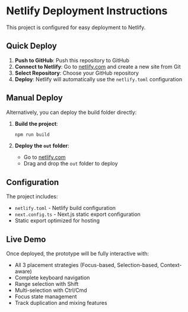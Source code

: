 # Netlify Deployment Instructions

This project is configured for easy deployment to Netlify.

## Quick Deploy

1. **Push to GitHub**: Push this repository to GitHub
2. **Connect to Netlify**: Go to [netlify.com](https://netlify.com) and create a new site from Git
3. **Select Repository**: Choose your GitHub repository
4. **Deploy**: Netlify will automatically use the `netlify.toml` configuration

## Manual Deploy

Alternatively, you can deploy the build folder directly:

1. **Build the project**:
   ```bash
   npm run build
   ```

2. **Deploy the `out` folder**: 
   - Go to [netlify.com](https://netlify.com)
   - Drag and drop the `out` folder to deploy

## Configuration

The project includes:
- `netlify.toml` - Netlify build configuration
- `next.config.ts` - Next.js static export configuration
- Static export optimized for hosting

## Live Demo

Once deployed, the prototype will be fully interactive with:
- All 3 placement strategies (Focus-based, Selection-based, Context-aware)
- Complete keyboard navigation
- Range selection with Shift
- Multi-selection with Ctrl/Cmd
- Focus state management
- Track duplication and mixing features